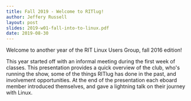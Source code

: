 ```yaml
---
title: Fall 2019 - Welcome to RITlug!
author: Jeffery Russell
layout: post
slides: 2019-w01-fall-into-to-linux.pdf
date: 2019-08-30
---
```


Welcome to another year of the RIT Linux Users Group, fall 2016 edition!

This year started off with an informal meeting during the first week of classes.
This presentation provides a quick overview of the club, who's running the show, some of the things RITlug has done in the past, and involvement opportunities.
At the end of the presentation each eboard member introduced themselves, and gave a lightning talk on their journey with Linux.
